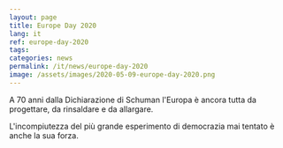 ```yaml
---
layout: page
title: Europe Day 2020
lang: it
ref: europe-day-2020
tags:
categories: news
permalink: /it/news/europe-day-2020
image: /assets/images/2020-05-09-europe-day-2020.png
---
```


A 70 anni dalla Dichiarazione di Schuman l'Europa è ancora tutta da progettare, da rinsaldare e da allargare.

L'incompiutezza del più grande esperimento di democrazia mai tentato è anche la sua forza.
